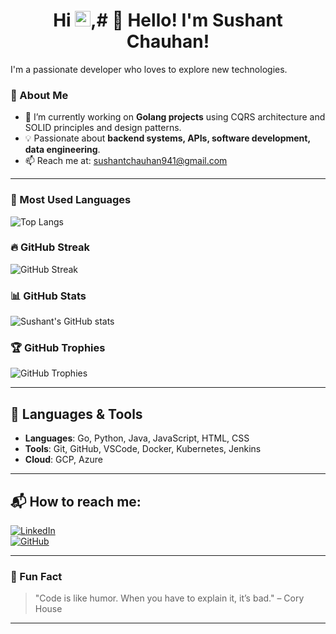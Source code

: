 <h1 align="center">Hi <img src="https://raw.githubusercontent.com/MartinHeinz/MartinHeinz/master/wave.gif" width="25px">,# 👋 Hello! I'm Sushant Chauhan! </h1>

I'm a passionate developer who loves to explore new technologies.

### 🚀 About Me  
- 🔭 I’m currently working on **Golang projects** using CQRS architecture and SOLID principles and design patterns.  
- 💡 Passionate about **backend systems, APIs, software development, data engineering**.  
- 📫 Reach me at: [sushantchauhan941@gmail.com](mailto:sushantchauhan941@gmail.com)  

---

### 🚀 Most Used Languages  
![Top Langs](https://github-readme-stats.vercel.app/api/top-langs/?username=Sushant-Chauhan&layout=compact&theme=radical)

### 🔥 GitHub Streak  
![GitHub Streak](https://github-readme-streak-stats.herokuapp.com/?user=Sushant-Chauhan&theme=radical&hide_border=true)

### 📊 GitHub Stats  
![Sushant's GitHub stats](https://github-readme-stats.vercel.app/api?username=Sushant-Chauhan&show_icons=true&theme=radical&hide_border=true&count_private=true&include_all_commits=true&hide=stars)

### 🏆 GitHub Trophies  
![GitHub Trophies](https://github-profile-trophy.vercel.app/?username=Sushant-Chauhan&theme=darkhub&no-frame=true&no-follow=true&no-stars=true&no-reviews=true)

---

## 🚀 Languages & Tools
- **Languages**: Go, Python, Java, JavaScript, HTML, CSS
- **Tools**: Git, GitHub, VSCode, Docker, Kubernetes, Jenkins
- **Cloud**: GCP, Azure

---

## 📬 How to reach me:
[![LinkedIn](https://img.shields.io/badge/LinkedIn-Sushant-blue?style=flat-square&logo=linkedin)](https://www.linkedin.com/in/sushant-c-2017711b3/)  
[![GitHub](https://img.shields.io/badge/GitHub-Sushant--Chauhan-black?style=flat-square&logo=github)](https://github.com/Sushant-Chauhan)  

---

### 💬 Fun Fact  
> "Code is like humor. When you have to explain it, it’s bad." – Cory House  

---


<!--
**Sushant-Chauhan/Sushant-Chauhan** is a ✨ _special_ ✨ repository because its `README.md` (this file) appears on your GitHub profile.

Here are some ideas to get you started:

- 🔭 I’m currently working on ...
- 🌱 I’m currently learning ...    
- 👯 I’m looking to collaborate on ...  
- 🤔 I’m looking for help with ...
- 💬 Ask me about ...
- 📫 How to reach me: ...
- 😄 Pronouns: ...
- ⚡ Fun fact: ...
-->
